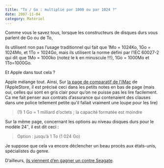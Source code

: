 ```yaml
---
title: "To / Go : multiplié par 1000 ou par 1024 ?"
date: 2007-11-04
category: Matériel
---
```


Comme vous le savez tous, lorsque les constructeurs de disques durs vous parlent de Go ou de To, 

ils utilisent non pas l’usage traditionnel qui fait que 1Mo = 1024Ko, 1Go = 1024Mo, et 1To = 1024Go, mais ils utilisent la norme défini par l’IEC 60027-2 qui dit que 1Mo = 1000ko (notez le k en minuscule !!!), 1Go = 1000Mo et 1To=1000Go.

Et Apple dans tout cela ?

Apple mélange tout. Ainsi, Sur [la page de comparatif de l’iMac][iMac] de l’AppleStore, il est précisé ceci dans les petits notes en bas de page (mais oui, celles qui sont en gris clair pour qu’on ne puisse pas les lire facilement. Ca me fait penser aux contrats d’assurance qui contenaient des clauses dans une police tellement petite qu’il fallait vraiment une loupe pour les lire)

> (1) 1 Go = 1 milliard d’octets ; la capacité formatée est moindre

Sur la même page, concernant les options au niveau disques durs pour le modèle 24″, il est dit ceci :

> Option : jusqu’à 1 To (1 024 Go)

Je suppose que cela va encore déclencher un beau procès aux états-unis, spécialistes du genre.

D’ailleurs, [ils viennent d’en gagner un contre Seagate][Seagate].


[Seagate]: https://web.archive.org/web/20200922213915/http://ap.google.com/article/ALeqM5hIFYQp19FY5rJaf-zyZjdxxwbFUAD8SLRL0G0

[iMac]: https://web.archive.org/web/20200922213915/http://store.apple.com/Apple/WebObjects/francestore.woa/wa/RSLID?nnmm=browse&tg_tabcontroller=tg_tabcontroller_1&mco=F263A91F&node=home/shop_mac/family/imac
